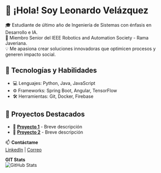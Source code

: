 # 👋 ¡Hola! Soy Leonardo Velázquez
🎓 Estudiante de último año de Ingeniería de Sistemas con énfasis en Desarrollo e IA.  
🤖 Miembro Senior del IEEE Robotics and Automation Society - Rama Javeriana.  
💡 Me apasiona crear soluciones innovadoras que optimicen procesos y generen impacto social.  

## 🚀 Tecnologías y Habilidades  
- 💻 Lenguajes: Python, Java, JavaScript  
- ⚙️ Frameworks: Spring Boot, Angular, TensorFlow  
- 🛠️ Herramientas: Git, Docker, Firebase  

## 📂 Proyectos Destacados  
- 🔹 **[Proyecto 1](https://github.com/tu-usuario/proyecto1)** - Breve descripción  
- 🔹 **[Proyecto 2](https://github.com/tu-usuario/proyecto2)** - Breve descripción  

📫 **Contáctame**  
[LinkedIn](https://linkedin.com/in/leonardo-velázquez-colin-1a722834b) | [Correo](mailto:levelazquez.co@gmail.com)  


**GIT Stats**  
![GitHub Stats](https://github-readme-stats.vercel.app/api?username=lv860&show_icons=true&theme=tokyonight&count_private=true)

